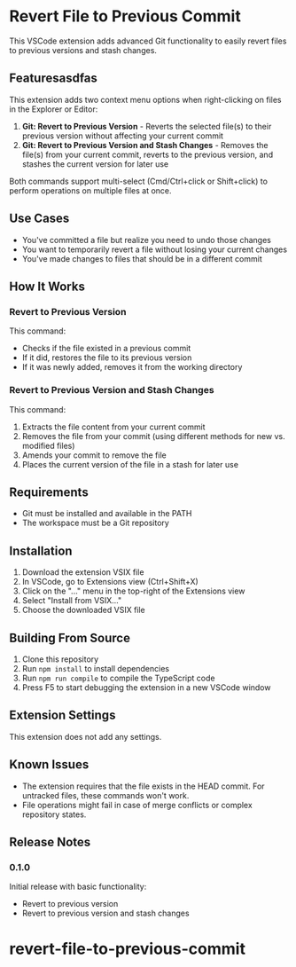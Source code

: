 # Revert File to Previous Commit

This VSCode extension adds advanced Git functionality to easily revert files to previous versions and stash changes.

## Featuresasdfas

This extension adds two context menu options when right-clicking on files in the Explorer or Editor:

1. **Git: Revert to Previous Version** - Reverts the selected file(s) to their previous version without affecting your current commit
2. **Git: Revert to Previous Version and Stash Changes** - Removes the file(s) from your current commit, reverts to the previous version, and stashes the current version for later use

Both commands support multi-select (Cmd/Ctrl+click or Shift+click) to perform operations on multiple files at once.

## Use Cases

- You've committed a file but realize you need to undo those changes
- You want to temporarily revert a file without losing your current changes
- You've made changes to files that should be in a different commit

## How It Works

### Revert to Previous Version

This command:

- Checks if the file existed in a previous commit
- If it did, restores the file to its previous version
- If it was newly added, removes it from the working directory

### Revert to Previous Version and Stash Changes

This command:

1. Extracts the file content from your current commit
2. Removes the file from your commit (using different methods for new vs. modified files)
3. Amends your commit to remove the file
4. Places the current version of the file in a stash for later use

## Requirements

- Git must be installed and available in the PATH
- The workspace must be a Git repository

## Installation

1. Download the extension VSIX file
2. In VSCode, go to Extensions view (Ctrl+Shift+X)
3. Click on the "..." menu in the top-right of the Extensions view
4. Select "Install from VSIX..."
5. Choose the downloaded VSIX file

## Building From Source

1. Clone this repository
2. Run `npm install` to install dependencies
3. Run `npm run compile` to compile the TypeScript code
4. Press F5 to start debugging the extension in a new VSCode window

## Extension Settings

This extension does not add any settings.

## Known Issues

- The extension requires that the file exists in the HEAD commit. For untracked files, these commands won't work.
- File operations might fail in case of merge conflicts or complex repository states.

## Release Notes

### 0.1.0

Initial release with basic functionality:

- Revert to previous version
- Revert to previous version and stash changes

# revert-file-to-previous-commit
